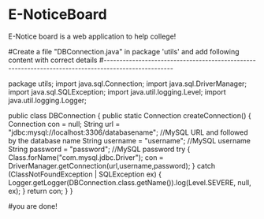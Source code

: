 # E-NoticeBoard
E-Notice board is a web application to help college!

#Create a file "DBConnection.java" in package 'utils' and add following content with correct details
#----------------------------------------------------------------------------------------------------

package utils;
import java.sql.Connection;
import java.sql.DriverManager;
import java.sql.SQLException;
import java.util.logging.Level;
import java.util.logging.Logger;

public class DBConnection {
    public static Connection createConnection() {
	Connection con = null;
        String url = "jdbc:mysql://localhost:3306/databasename"; //MySQL URL and followed by the database name
        String username = "username"; //MySQL username
        String password = "password"; //MySQL password
        try {
            Class.forName("com.mysql.jdbc.Driver");
            con = DriverManager.getConnection(url,username,password);
        } catch (ClassNotFoundException | SQLException ex) {
            Logger.getLogger(DBConnection.class.getName()).log(Level.SEVERE, null, ex);
        }
        return con;
    }
}

#you are done!

